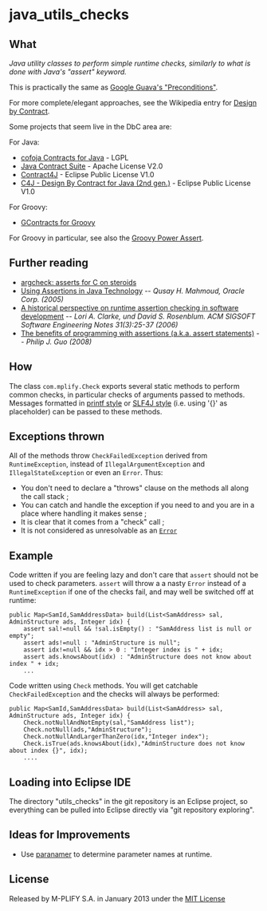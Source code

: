 # java_utils_checks

## What

_Java utility classes to perform simple runtime checks, similarly to what is done with Java's "assert" keyword._

This is practically the same as [Google Guava's "Preconditions"](http://code.google.com/p/guava-libraries/wiki/PreconditionsExplained).

For more complete/elegant approaches, see the Wikipedia entry for [Design by Contract](http://en.wikipedia.org/wiki/Design_by_contract). 

Some projects that seem live in the DbC area are:

For Java:

* [cofoja Contracts for Java](https://code.google.com/p/cofoja/) - LGPL
* [Java Contract Suite](http://sourceforge.net/projects/jcontracts/) - Apache License V2.0
* [Contract4J](http://www.polyglotprogramming.com/contract4j) - Eclipse Public License V1.0
* [C4J - Design By Contract for Java (2nd gen.)](http://c4j-team.github.io/C4J/theory.html) - Eclipse Public License V1.0

For Groovy:

* [GContracts for Groovy](http://gcontracts.org/)

For Groovy in particular, see also the [Groovy Power Assert](spot.com/2009/05/new-power-assertions-in-groovy.html).


## Further reading

* [argcheck: asserts for C on steroids](http://who-t.blogspot.com/2013/12/argcheck-assert-on-steroids.html)
* [Using Assertions in Java Technology](http://www.oracle.com/us/technologies/java/assertions-139853.html) -- _Qusay H. Mahmoud, Oracle Corp. (2005)_
* [A historical perspective on runtime assertion checking in software development](http://discovery.ucl.ac.uk/4991/1/4991.pdf) -- _Lori A. Clarke, und David S. Rosenblum. ACM SIGSOFT Software Engineering Notes 31(3):25-37 (2006)_
* [The benefits of programming with assertions (a.k.a. assert statements)](http://www.pgbovine.net/programming-with-asserts.htm) -- _Philip J. Guo (2008)_

## How

The class `com.mplify.Check` exports several static methods to perform common checks, in particular checks
of arguments passed to methods. Messages formatted in 
[printf style](http://docs.oracle.com/javase/7/docs/api/java/util/Formatter.html) or [SLF4J style](http://slf4j.org/faq.html#logging_performance)
(i.e. using '{}' as placeholder) can be passed to these methods.

## Exceptions thrown

All of the methods throw `CheckFailedException` derived from `RuntimeException`, instead of `IllegalArgumentException` and `IllegalStateException` or even an `Error`. Thus:

* You don't need to declare a "throws" clause on the methods all along the call stack ; 
* You can catch and handle the exception if you need to and you are in a place where handling it makes sense ;
* It is clear that it comes from a "check" call ; 
* It is not considered as unresolvable as an [`Error`](http://docs.oracle.com/javase/7/docs/api/java/lang/Error.html)

## Example

Code written if you are feeling lazy and don't care that `assert` should not be used to check parameters. `assert` will throw a a nasty `Error` instead of a `RuntimeException` if one of the checks fail, and may well be switched off at runtime:

    public Map<SamId,SamAddressData> build(List<SamAddress> sal, AdminStructure ads, Integer idx) {
        assert sal!=null && !sal.isEmpty() : "SamAddress list is null or empty";
        assert ads!=null : "AdminStructure is null";
        assert idx!=null && idx > 0 : "Integer index is " + idx;
        assert ads.knowsAbout(idx) : "AdminStructure does not know about index " + idx;
        ...
    
Code written using `Check` methods. You will get catchable `CheckFailedException` and the checks will always be performed:

    public Map<SamId,SamAddressData> build(List<SamAddress> sal, AdminStructure ads, Integer idx) {
        Check.notNullAndNotEmpty(sal,"SamAddress list");
        Check.notNull(ads,"AdminStructure");
        Check.notNullAndLargerThanZero(idx,"Integer index");
        Check.isTrue(ads.knowsAbout(idx),"AdminStructure does not know about index {}", idx);
        ....

## Loading into Eclipse IDE

The directory "utils_checks" in the git repository is an Eclipse project, so everything can be pulled into Eclipse 
directly via "git repository exploring".

## Ideas for Improvements

* Use [paranamer](https://github.com/paul-hammant/paranamer) to determine parameter names at runtime.

## License

Released by M-PLIFY S.A. in January 2013 under the [MIT License](http://opensource.org/licenses/MIT) 

